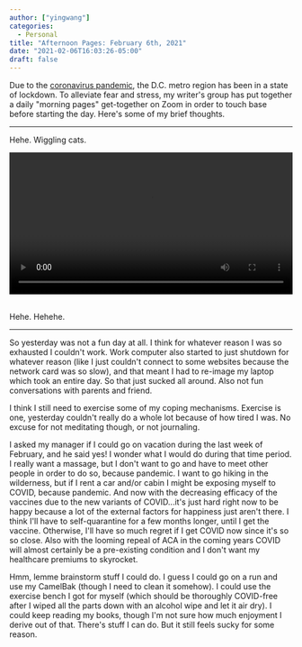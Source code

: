 ```yaml
---
author: ["yingwang"]
categories:
  - Personal
title: "Afternoon Pages: February 6th, 2021"
date: "2021-02-06T16:03:26-05:00"
draft: false
---
```


Due to the [coronavirus
pandemic](https://en.wikipedia.org/wiki/2019-20_coronavirus_pandemic), the D.C.
metro region has been in a state of lockdown. To alleviate fear and stress, my
writer's group has put together a daily "morning pages" get-together on Zoom in
order to touch base before starting the day. Here's some of my brief thoughts.

---

Hehe. Wiggling cats.

<!-- https://stackoverflow.com/a/26276254 -->
<video style="width: 100%; width: -moz-available; width: -webkit-fill-available; width: fill-available; max-width: 100%;" controls>
    <source src="/video/posts/2021/02/06/afternoon_pages.mp4" type="video/mp4">
    Your browser does not support HTML5 video.
</video>
<br/>
<br/>

Hehe. Hehehe.

---

So yesterday was not a fun day at all. I think for whatever reason I was so
exhausted I couldn't work. Work computer also started to just shutdown for
whatever reason (like I just couldn't connect to some websites because the
network card was so slow), and that meant I had to re-image my laptop which took
an entire day. So that just sucked all around. Also not fun conversations with
parents and friend.

I think I still need to exercise some of my coping mechanisms. Exercise is one,
yesterday couldn't really do a whole lot because of how tired I was. No excuse
for not meditating though, or not journaling.

I asked my manager if I could go on vacation during the last week of February,
and he said yes! I wonder what I would do during that time period. I really want
a massage, but I don't want to go and have to meet other people in order to do
so, because pandemic. I want to go hiking in the wilderness, but if I rent a car
and/or cabin I might be exposing myself to COVID, because pandemic. And now with
the decreasing efficacy of the vaccines due to the new variants of COVID...it's
just hard right now to be happy because a lot of the external factors for
happiness just aren't there. I think I'll have to self-quarantine for a few
months longer, until I get the vaccine. Otherwise, I'll have so much regret if I
get COVID now since it's so so close. Also with the looming repeal of ACA in the
coming years COVID will almost certainly be a pre-existing condition and I don't
want my healthcare premiums to skyrocket.

Hmm, lemme brainstorm stuff I could do. I guess I could go on a run and use my
CamelBak (though I need to clean it somehow). I could use the exercise bench I
got for myself (which should be thoroughly COVID-free after I wiped all the
parts down with an alcohol wipe and let it air dry). I could keep reading my
books, though I'm not sure how much enjoyment I derive out of that. There's
stuff I can do. But it still feels sucky for some reason.
